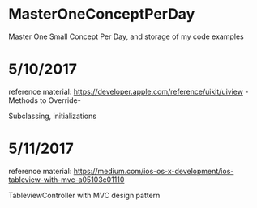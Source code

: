 # MasterOneConceptPerDay



Master One Small Concept Per Day, and storage of my code examples


# 5/10/2017

reference material: https://developer.apple.com/reference/uikit/uiview   -Methods to Override-

Subclassing, initializations


# 5/11/2017

reference material: https://medium.com/ios-os-x-development/ios-tableview-with-mvc-a05103c01110

TableviewController with MVC design pattern




